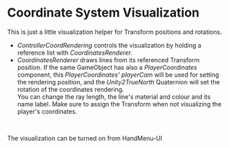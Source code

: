 # Coordinate System Visualization

This is just a little visualization helper for Transform positions and rotations.

- *ControllerCoordRendering* controls the visualization by holding a reference list with *CoordinatesRenderer.*
- *CoordinatesRenderer* draws lines from its referenced Transform position. If the same GameObject has also a *PlayerCoordinates* component, this *PlayerCoordinates' playerCam* will be used for setting the rendering position, and the *Unity2TrueNorth* Quaternion will set the rotation of the coordinates rendering.  
    You can change the ray length, the line's material and colour and its name label. Make sure to assign the Transform when not visualizing the player's coordinates.

&nbsp;

The visualization can be turned on from HandMenu-UI